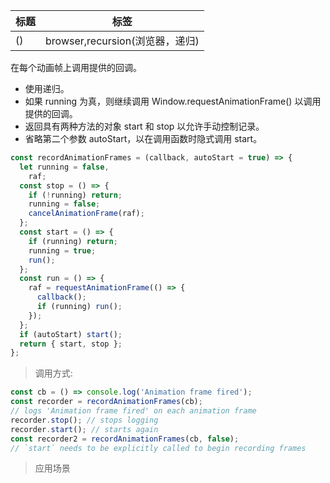 | 标题 | 标签                            |
| ---- | ------------------------------- |
| ()   | browser,recursion(浏览器，递归) |

在每个动画帧上调用提供的回调。

- 使用递归。
- 如果 running 为真，则继续调用 Window.requestAnimationFrame() 以调用提供的回调。
- 返回具有两种方法的对象 start 和 stop 以允许手动控制记录。
- 省略第二个参数 autoStart，以在调用函数时隐式调用 start。

```js
const recordAnimationFrames = (callback, autoStart = true) => {
  let running = false,
    raf;
  const stop = () => {
    if (!running) return;
    running = false;
    cancelAnimationFrame(raf);
  };
  const start = () => {
    if (running) return;
    running = true;
    run();
  };
  const run = () => {
    raf = requestAnimationFrame(() => {
      callback();
      if (running) run();
    });
  };
  if (autoStart) start();
  return { start, stop };
};
```

> 调用方式:

```js
const cb = () => console.log('Animation frame fired');
const recorder = recordAnimationFrames(cb);
// logs 'Animation frame fired' on each animation frame
recorder.stop(); // stops logging
recorder.start(); // starts again
const recorder2 = recordAnimationFrames(cb, false);
// `start` needs to be explicitly called to begin recording frames
```

> 应用场景
